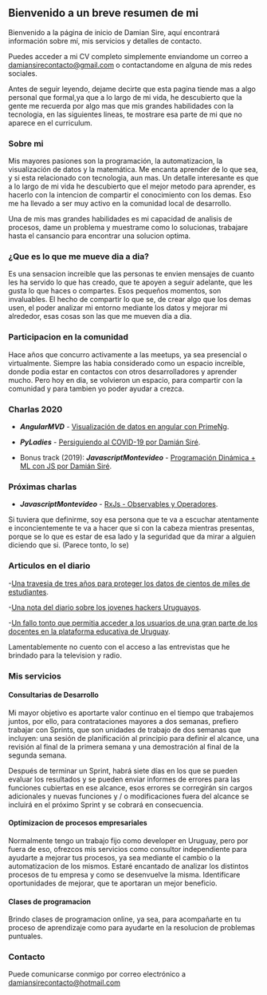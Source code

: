 ## Bienvenido a un breve resumen de mi

Bienvenido a la página de inicio de Damian Sire, aquí encontrará información sobre mí, mis servicios y detalles de contacto.

Puedes acceder a mi CV completo simplemente enviandome un correo a damiansirecontacto@gmail.com o contactandome en alguna de mis redes sociales.

Antes de seguir leyendo, dejame decirte que esta pagina tiende mas a algo personal que formal,ya que a lo largo de mi vida, he descubierto que la gente me recuerda por algo mas que mis grandes habilidades con la tecnologia, en las siguientes lineas, te mostrare esa parte de mi que no aparece en el curriculum.

### Sobre mi

Mis mayores pasiones son la programación, la automatizacion, la visualización de datos y la matemática. Me encanta aprender de lo que sea, y si esta relacionado con tecnologia, aun mas. Un detalle interesante es que a lo largo de mi vida he descubierto que el mejor metodo para aprender, es hacerlo con la intencion de compartir el conocimiento con los demas. Eso me ha llevado a ser muy activo en la comunidad local de desarrollo.

Una de mis mas grandes habilidades es mi capacidad de analisis de procesos, dame un problema y muestrame como lo solucionas, trabajare hasta el cansancio para encontrar una solucion optima.   

### ¿Que es lo que me mueve dia a dia?

Es una sensacion increible que las personas te envien mensajes de cuanto les ha servido lo que has creado, que te apoyen a seguir adelante, que les gusta lo que haces o compartes. Esos pequeños momentos, son invaluables. El hecho de compartir lo que se, de crear algo que los demas usen, el poder analizar mi entorno mediante los datos y mejorar mi alrededor, esas cosas son las que me mueven dia a dia. 


### Participacion en la comunidad 

Hace años que concurro activamente a las meetups, ya sea presencial o virtualmente. Siempre las habia considerado como un espacio increible, donde podia estar en contactos con otros desarrolladores y aprender mucho. Pero hoy en dia, se volvieron un espacio, para compartir con la comunidad y para tambien yo poder ayudar a crezca.

### Charlas 2020

- ***AngularMVD*** - [Visualización de datos en angular con PrimeNg](https://www.meetup.com/es/Angular-MVD/events/ktqljlybchbbc/).

- ***PyLadies*** - [Persiguiendo al COVID-19 por Damián Siré](https://www.meetup.com/es/PyLadiesUy/events/269044767/).

- Bonus track (2019): ***JavascriptMontevideo*** - [Programación Dinámica + ML con JS por Damián Siré](https://www.meetup.com/es/montevideojs/events/264156360/).

### Próximas charlas

- ***JavascriptMontevideo*** - [RxJs - Observables y Operadores]([[https://www.meetup.com/es/montevideojs/](https://www.meetup.com/es/montevideojs/)]).

Si tuviera que definirme, soy esa persona que te va a escuchar atentamente e inconcientemente te va a hacer que si con la cabeza mientras presentas, porque se lo que es estar de esa lado y la seguridad que da mirar a alguien diciendo que si. (Parece tonto, lo se)

### Articulos en el diario

-[Una travesia de tres años para proteger los datos de cientos de miles de estudiantes](https://www.elobservador.com.uy/nota/falla-en-la-web-de-la-udelar-dejo-al-descubierto-datos-personales-de-todos-sus-estudiantes-20202718458).

-[Una nota del diario sobre los jovenes hackers Uruguayos](https://www.elobservador.com.uy/nota/quienes-son-los-estudiantes-de-ingenieria-que-encuentran-fallas-en-sitios-del-estado-2020212154444).

-[Un fallo tonto que permitia acceder a los usuarios de una gran parte de los docentes en la plataforma educativa de Uruguay](https://www.elobservador.com.uy/nota/aparecen-imagenes-porno-en-plataforma-del-plan-ceibal-y-docentes-piden-mas-seguridad-2020420171713).

Lamentablemente no cuento con el acceso a las entrevistas que he brindado para la television y radio.

### Mis servicios

#### Consultarias de Desarrollo

Mi mayor objetivo es aportarte valor continuo en el tiempo que trabajemos juntos, por ello, para contrataciones mayores a dos semanas, prefiero trabajar con Sprints, que son unidades de trabajo de dos semanas que incluyen: una sesión de planificación al principio para definir el alcance, una revisión al final de la primera semana y una demostración al final de la segunda semana.

Después de terminar un Sprint, habrá siete días en los que se pueden evaluar los resultados y se pueden enviar informes de errores para las funciones cubiertas en ese alcance, esos errores se corregirán sin cargos adicionales y nuevas funciones y / o modificaciones fuera del alcance se incluirá en el próximo Sprint y se cobrará en consecuencia.

#### Optimizacion de procesos empresariales

Normalmente tengo un trabajo fijo como developer en Uruguay, pero por fuera de eso, ofrezcos mis servicios como consultor independiente para ayudarte a mejorar tus procesos, ya sea mediante el cambio o la automatizacion de los mismos. Estaré encantado de analizar los distintos procesos de tu empresa y como se desenvuelve la misma. Identificare oportunidades de mejorar, que te aportaran un mejor beneficio.

#### Clases de programacion 

Brindo clases de programacion online, ya sea, para acompañarte en tu proceso de aprendizaje como para ayudarte en la resolucion de problemas puntuales.

### Contacto

Puede comunicarse conmigo por correo electrónico a [damiansirecontacto@hotmail.com](damiansirecontacto@hotmail.com)

